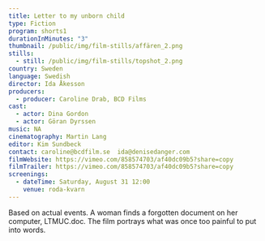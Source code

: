 ```yaml
---
title: Letter to my unborn child
type: Fiction
program: shorts1
durationInMinutes: "3"
thumbnail: /public/img/film-stills/affären_2.png
stills:
  - still: /public/img/film-stills/topshot_2.png
country: Sweden
language: Swedish
director: Ida Åkesson
producers:
  - producer: Caroline Drab, BCD Films
cast:
  - actor: Dina Gordon
  - actor: Göran Dyrssen
music: NA
cinematography: Martin Lang
editor: Kim Sundbeck
contact: caroline@bcdfilm.se  ida@denisedanger.com
filmWebsite: https://vimeo.com/858574703/af40dc09b5?share=copy
filmTrailer: https://vimeo.com/858574703/af40dc09b5?share=copy
screenings:
  - dateTime: Saturday, August 31 12:00
    venue: roda-kvarn
---
```

Based on actual events. A woman finds a forgotten document on her computer, LTMUC.doc. The film portrays what was once too painful to put into words.